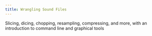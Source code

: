 ```yaml
---
title: Wrangling Sound Files
---
```


Slicing, dicing, chopping, resampling, compressing, and more, with an introduction to command line and graphical tools

